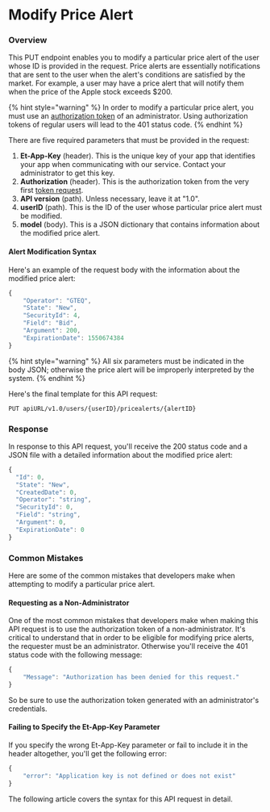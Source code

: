 # Modify Price Alert

### Overview

This PUT endpoint enables you to modify a particular price alert of the user whose ID is provided in the request. Price alerts are essentially notifications that are sent to the user when the alert's conditions are satisfied by the market. For example, a user may have a price alert that will notify them when the price of the Apple stock exceeds $200.

{% hint style="warning" %}
In order to modify a particular price alert, you must use an [authorization token](../../authentication/requesting-tokens/) of an administrator. Using authorization tokens of regular users will lead to the 401 status code.
{% endhint %}

There are five required parameters that must be provided in the request:

1. **Et-App-Key** \(header\). This is the unique key of your app that identifies your app when communicating with our service. Contact your administrator to get this key.
2. **Authorization** \(header\). This is the authorization token from the very first [token request](../../authentication/requesting-tokens/).
3. **API version** \(path\). Unless necessary, leave it at "1.0".
4. **userID** \(path\). This is the ID of the user whose particular price alert must be modified.
5. **model** \(body\). This is a JSON dictionary that contains information about the modified price alert.

#### Alert Modification Syntax

Here's an example of the request body with the information about the modified price alert:

```javascript
{
    "Operator": "GTEQ",
    "State": "New",
    "SecurityId": 4,
    "Field": "Bid",
    "Argument": 200,
    "ExpirationDate": 1550674384
}
```

{% hint style="warning" %}
All six parameters must be indicated in the body JSON; otherwise the price alert will be improperly interpreted by the system.
{% endhint %}

Here's the final template for this API request:

```text
PUT apiURL/v1.0/users/{userID}/pricealerts/{alertID}
```

### Response

In response to this API request, you'll receive the 200 status code and a JSON file with a detailed information about the modified price alert:

```javascript
{
  "Id": 0,
  "State": "New",
  "CreatedDate": 0,
  "Operator": "string",
  "SecurityId": 0,
  "Field": "string",
  "Argument": 0,
  "ExpirationDate": 0
}
```

### Common Mistakes

Here are some of the common mistakes that developers make when attempting to modify a particular price alert.

#### Requesting as a Non-Administrator

One of the most common mistakes that developers make when making this API request is to use the authorization token of a non-administrator. It's critical to understand that in order to be eligible for modifying price alerts, the requester must be an administrator. Otherwise you'll receive the 401 status code with the following message:

```javascript
{
    "Message": "Authorization has been denied for this request."
}
```

So be sure to use the authorization token generated with an administrator's credentials.

#### Failing to Specify the Et-App-Key Parameter

If you specify the wrong Et-App-Key parameter or fail to include it in the header altogether, you'll get the following error:

```javascript
{
    "error": "Application key is not defined or does not exist"
}
```

The following article covers the syntax for this API request in detail.

